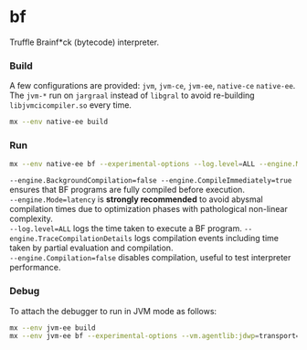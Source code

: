 # bf
Truffle Brainf*ck (bytecode) interpreter.

### Build
A few configurations are provided: `jvm`, `jvm-ce`, `jvm-ee`, `native-ce` `native-ee`.
The `jvm-*` run on `jargraal` instead of `libgral` to avoid re-building `libjvmcicompiler.so` every time.

```bash
mx --env native-ee build
```

### Run
```bash
mx --env native-ee bf --experimental-options --log.level=ALL --engine.Mode=latency --engine.BackgroundCompilation=false --engine.CompileImmediately=true --engine.TraceCompilationDetails demos/mandelbrot.bf
```

`--engine.BackgroundCompilation=false --engine.CompileImmediately=true` ensures that BF programs are fully compiled before execution.  
`--engine.Mode=latency` is **strongly recommended** to avoid abysmal compilation times due to optimization phases with pathological non-linear complexity.  
`--log.level=ALL` logs the time taken to execute a BF program.
`--engine.TraceCompilationDetails` logs compilation events including time taken by partial evaluation and compilation.  
`--engine.Compilation=false` disables compilation, useful to test interpreter performance.

### Debug
To attach the debugger to run in JVM mode as follows: 
```bash
mx --env jvm-ee build
mx --env jvm-ee bf --experimental-options --vm.agentlib:jdwp=transport=dt_socket,server=y,address=8000,suspend=y --log.level=ALL --engine.Mode=latency --engine.BackgroundCompilation=false --engine.CompileImmediately=true --engine.TraceCompilationDetails demos/mandelbrot.bf
```